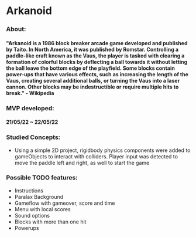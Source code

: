 # Arkanoid
### About: 
#### "Arkanoid is a 1986 block breaker arcade game developed and published by Taito. In North America, it was published by Romstar. Controlling a paddle-like craft known as the Vaus, the player is tasked with clearing a formation of colorful blocks by deflecting a ball towards it without letting the ball leave the bottom edge of the playfield. Some blocks contain power-ups that have various effects, such as increasing the length of the Vaus, creating several additional balls, or turning the Vaus into a laser cannon. Other blocks may be indestructible or require multiple hits to break." - Wikipedia

### MVP developed: 
#### 21/05/22 ~ 22/05/22

### Studied Concepts: 

* Using a simple 2D project, rigidbody physics components were added to gameObjects to interact with colliders. Player input was detected to move the paddle left and right, as well to start the game 


### Possible TODO features:  

* Instructions
* Paralax Background
* Gameflow with gameover, score and time
* Menu with local scores
* Sound options
* Blocks with more than one hit
* Powerups
